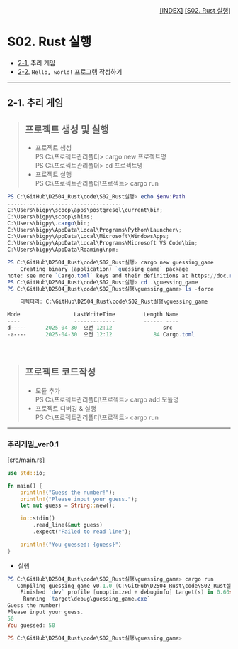 <p style="text-align: right"> 
    <a href="./README.md">[INDEX]</a> &#9;&#9;
    <a href="./S02_00_Rust실행.md">[S02. Rust 실행]</a>
</p>

# S02. Rust 실행

* [2-1.][S02_01_추리게임] 추리 게임 
* [2-2.][S02_02_H_World] `Hello, world!` 프로그램 작성하기

[S02_01_추리게임]: ./S02_01_Guessing_Game.md
[S02_02_H_World]: ./S01_02_Hello_World.md
[S02_03_H_Cargo]: ./S01_03_Hello_Cargo.md

---
## 2-1. 추리 게임

> ## 프로젝트 생성 및 실행
> - 프로젝트 생성
> <br/> PS C:\프로젝트관리폴더> cargo new 프로젝트명
> <br/> PS C:\프로젝트관리폴더> cd 프로젝트명
> - 프로젝트 실행
> <br/> PS C:\프로젝트관리폴더\프로젝트> cargo run

```powershell
PS C:\GitHub\D2504_Rust\code\S02_Rust실행> echo $env:Path
.....................................
C:\Users\bigpy\scoop\apps\postgresql\current\bin;
C:\Users\bigpy\scoop\shims;
C:\Users\bigpy\.cargo\bin;
C:\Users\bigpy\AppData\Local\Programs\Python\Launcher\;
C:\Users\bigpy\AppData\Local\Microsoft\WindowsApps;
C:\Users\bigpy\AppData\Local\Programs\Microsoft VS Code\bin;
C:\Users\bigpy\AppData\Roaming\npm;

PS C:\GitHub\D2504_Rust\code\S02_Rust실행> cargo new guessing_game
    Creating binary (application) `guessing_game` package
note: see more `Cargo.toml` keys and their definitions at https://doc.rust-lang.org/cargo/reference/manifest.html
PS C:\GitHub\D2504_Rust\code\S02_Rust실행> cd .\guessing_game
PS C:\GitHub\D2504_Rust\code\S02_Rust실행\guessing_game> ls -force

    디렉터리: C:\GitHub\D2504_Rust\code\S02_Rust실행\guessing_game

Mode                 LastWriteTime         Length Name
----                 -------------         ------ ----
d-----      2025-04-30  오전 12:12                src
-a----      2025-04-30  오전 12:12             84 Cargo.toml

```
<br/>


> ## 프로젝트 코드작성
> - 모듈 추가
> <br/> PS C:\프로젝트관리폴더\프로젝트> cargo add 모듈명
> - 프로젝트 디버깅 & 실행
> <br/> PS C:\프로젝트관리폴더\프로젝트> cargo run

---
### 추리게임_ver0.1

[src/main.rs]
```rust
use std::io;

fn main() {
    println!("Guess the number!");
    println!("Please input your guess.");
    let mut guess = String::new();

    io::stdin()
        .read_line(&mut guess)
        .expect("Failed to read line");

    println!("You guessed: {guess}")
}

```

- 실행 
```powershell
PS C:\GitHub\D2504_Rust\code\S02_Rust실행\guessing_game> cargo run
   Compiling guessing_game v0.1.0 (C:\GitHub\D2504_Rust\code\S02_Rust실행\guessing_game)
    Finished `dev` profile [unoptimized + debuginfo] target(s) in 0.60s
     Running `target\debug\guessing_game.exe`
Guess the number!
Please input your guess.
50
You guessed: 50

PS C:\GitHub\D2504_Rust\code\S02_Rust실행\guessing_game>
```


